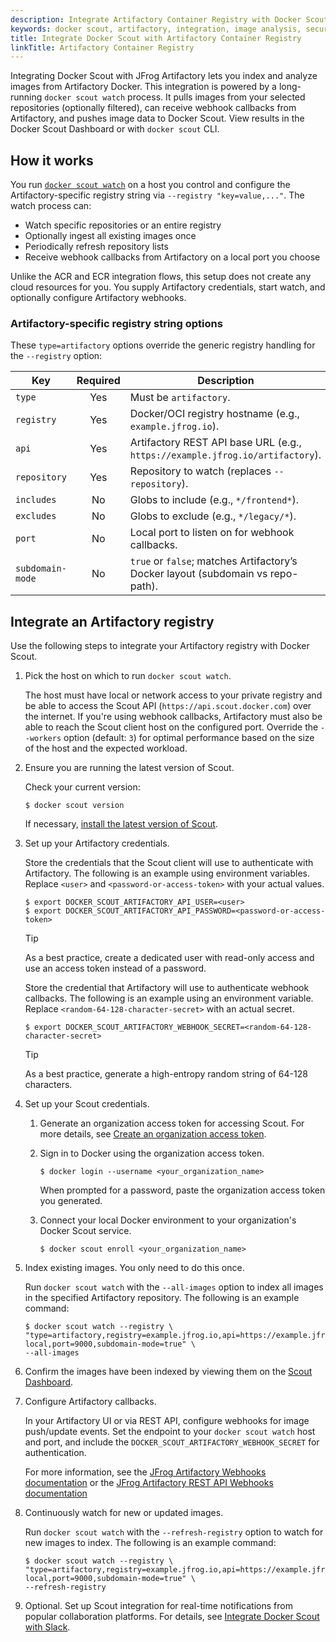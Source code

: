 ```yaml
---
description: Integrate Artifactory Container Registry with Docker Scout
keywords: docker scout, artifactory, integration, image analysis, security, cves
title: Integrate Docker Scout with Artifactory Container Registry
linkTitle: Artifactory Container Registry
---
```


Integrating Docker Scout with JFrog Artifactory lets you index and analyze
images from Artifactory Docker. This integration is powered by a long-running
`docker scout watch` process. It pulls images from your selected repositories
(optionally filtered), can receive webhook callbacks from Artifactory, and
pushes image data to Docker Scout. View results in the Docker Scout Dashboard or
with `docker scout` CLI.

## How it works

You run [`docker scout watch`](/reference/cli/docker/scout/watch/) on a host you
control and configure the Artifactory-specific registry string via `--registry
"key=value,..."`. The watch process can:

- Watch specific repositories or an entire registry
- Optionally ingest all existing images once
- Periodically refresh repository lists
- Receive webhook callbacks from Artifactory on a local port you choose

Unlike the ACR and ECR integration flows, this setup does not create any cloud
resources for you. You supply Artifactory credentials, start watch, and
optionally configure Artifactory webhooks.

### Artifactory-specific registry string options

These `type=artifactory` options override the generic registry handling for the `--registry` option:

| Key              | Required | Description |
|------------------|:--------:|-------------|
| `type`           | Yes      | Must be `artifactory`. |
| `registry`       | Yes      | Docker/OCI registry hostname (e.g., `example.jfrog.io`). |
| `api`            | Yes      | Artifactory REST API base URL (e.g., `https://example.jfrog.io/artifactory`). |
| `repository`     | Yes      | Repository to watch (replaces `--repository`). |
| `includes`       | No       | Globs to include (e.g., `*/frontend*`). |
| `excludes`       | No       | Globs to exclude (e.g., `*/legacy/*`). |
| `port`           | No       | Local port to listen on for webhook callbacks. |
| `subdomain-mode` | No       | `true` or `false`; matches Artifactory’s Docker layout (subdomain vs repo-path). |

## Integrate an Artifactory registry

Use the following steps to integrate your Artifactory registry with Docker
Scout.

1. Pick the host on which to  run `docker scout watch`.

   The host must have local or network access to your private registry and be able
   to access the Scout API (`https://api.scout.docker.com`) over the internet. If
   you're using webhook callbacks, Artifactory must also be able to reach the Scout
   client host on the configured port.
   Override the `--workers` option (default: `3`) for optimal performance based on
   the size of the host and the expected workload.

2. Ensure you are running the latest version of Scout.

   Check your current version:

   ```console
   $ docker scout version
   ```

   If necessary, [install the latest version of Scout](https://docs.docker.com/scout/install/).

3. Set up your Artifactory credentials.

   Store the credentials that the Scout client will use to authenticate with
   Artifactory. The following is an example using environment variables. Replace
   `<user>` and `<password-or-access-token>` with your actual values.

   ```console
   $ export DOCKER_SCOUT_ARTIFACTORY_API_USER=<user>
   $ export DOCKER_SCOUT_ARTIFACTORY_API_PASSWORD=<password-or-access-token>
   ```

   > [!TIP]
   >
   > As a best practice, create a dedicated user with read-only access and use
   > an access token instead of a password.

   Store the credential that Artifactory will use to authenticate webhook
   callbacks. The following is an example using an environment variable. Replace
   `<random-64-128-character-secret>` with an actual secret.

   ```console
   $ export DOCKER_SCOUT_ARTIFACTORY_WEBHOOK_SECRET=<random-64-128-character-secret>
   ````

   > [!TIP]
   >
   > As a best practice, generate a high-entropy random string of 64-128 characters.

4. Set up your Scout credentials.

   1. Generate an organization access token for accessing Scout. For more
      details, see [Create an organization access
      token](/enterprise/security/access-tokens/#create-an-organization-access-token).
   2. Sign in to Docker using the organization access token.

       ```console
       $ docker login --username <your_organization_name>
       ```

       When prompted for a password, paste the organization access token you
       generated.

   3. Connect your local Docker environment to your organization's Docker Scout service.

       ```console
       $ docker scout enroll <your_organization_name>
       ```

5. Index existing images. You only need to do this once.

    Run `docker scout watch` with the `--all-images` option to index all images in the specified Artifactory repository. The following is an example command:

   ```console
   $ docker scout watch --registry \
   "type=artifactory,registry=example.jfrog.io,api=https://example.jfrog.io/artifactory,include=*/frontend*,exclude=*/dta/*,repository=docker-local,port=9000,subdomain-mode=true" \
   --all-images
   ```

6. Confirm the images have been indexed by viewing them on the [Scout
   Dashboard](https://scout.docker.com/).

7. Configure Artifactory callbacks.

   In your Artifactory UI or via REST API, configure webhooks for image
   push/update events. Set the endpoint to your `docker scout watch` host and
   port, and include the `DOCKER_SCOUT_ARTIFACTORY_WEBHOOK_SECRET` for
   authentication.

   For more information, see the [JFrog Artifactory Webhooks
   documentation](https://jfrog.com/help/r/jfrog-platform-administration-documentation/webhooks)
   or the [JFrog Artifactory REST API Webhooks
   documentation](https://jfrog.com/help/r/jfrog-rest-apis/webhooks)

8. Continuously watch for new or updated images.

   Run `docker scout watch` with the `--refresh-registry` option to watch for
   new images to index. The following is an example command:

   ```console
   $ docker scout watch --registry \
   "type=artifactory,registry=example.jfrog.io,api=https://example.jfrog.io/artifactory,include=*/frontend*,exclude=*/dta/*,repository=docker-local,port=9000,subdomain-mode=true" \
   --refresh-registry
   ```

9. Optional. Set up Scout integration for real-time notifications from popular
   collaboration platforms. For details, see [Integrate Docker Scout with
   Slack](../team-collaboration/slack.md).